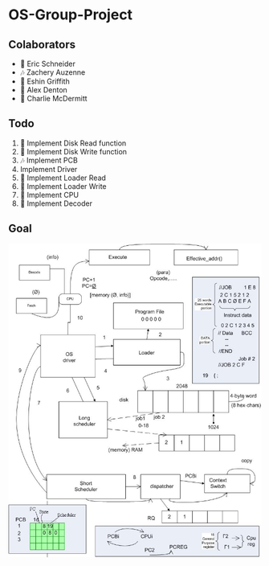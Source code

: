 # OS-Group-Project
## Colaborators
- :tennis: Eric Schneider
- :notes: Zachery Auzenne
- :frog: Eshin Griffith
- :wolf: Alex Denton
- :dog: Charlie McDermitt
## Todo
1. :tennis: Implement Disk Read function
2. :tennis: Implement Disk Write function
3. :notes: Implement PCB
4. Implement Driver
5. :dog: Implement Loader Read
6. :dog: Implement Loader Write
7. :frog: Implement CPU
8. :wolf: Implement Decoder

## Goal
![Doc](./assets/block.jpg)
